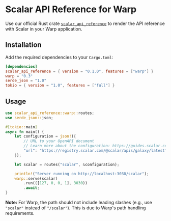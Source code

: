 # Scalar API Reference for Warp

Use our official Rust crate [`scalar_api_reference`](https://crates.io/crates/scalar_api_reference) to render the API
reference with Scalar in your Warp application.

## Installation

Add the required dependencies to your `Cargo.toml`:

```toml
[dependencies]
scalar_api_reference = { version = "0.1.0", features = ["warp"] }
warp = "0.3"
serde_json = "1.0"
tokio = { version = "1.0", features = ["full"] }
```

## Usage

```rust
use scalar_api_reference::warp::routes;
use serde_json::json;

#[tokio::main]
async fn main() {
    let configuration = json!({
        // URL to your OpenAPI document
        // Learn more about the configuration: https://guides.scalar.com/scalar/scalar-api-references/configuration
        "url": "https://registry.scalar.com/@scalar/apis/galaxy/latest?format=json",
    });

    let scalar = routes("scalar", &configuration);

    println!("Server running on http://localhost:3030/scalar");
    warp::serve(scalar)
        .run(([127, 0, 0, 1], 3030))
        .await;
}
```

**Note:** For Warp, the path should not include leading slashes (e.g., use `"scalar"` instead of `"/scalar"`). This is due to Warp's path handling requirements.
